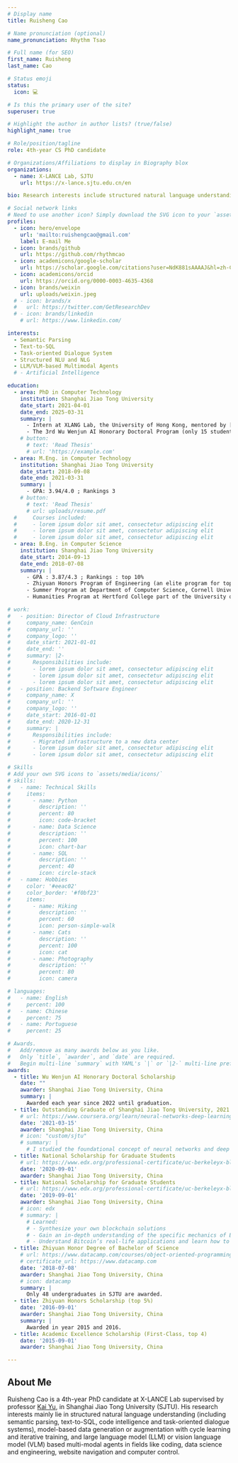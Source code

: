 ```yaml
---
# Display name
title: Ruisheng Cao

# Name pronunciation (optional)
name_pronunciation: Rhythm Tsao

# Full name (for SEO)
first_name: Ruisheng
last_name: Cao

# Status emoji
status:
  icon: 💻

# Is this the primary user of the site?
superuser: true

# Highlight the author in author lists? (true/false)
highlight_name: true

# Role/position/tagline
role: 4th-year CS PhD candidate

# Organizations/Affiliations to display in Biography blox
organizations:
  - name: X-LANCE Lab, SJTU
    url: https://x-lance.sjtu.edu.cn/en

bio: Research interests include structured natural language understanding, model-based data generation and iterative training, and LLM-based multi-modal agents.

# Social network links
# Need to use another icon? Simply download the SVG icon to your `assets/media/icons/` folder.
profiles:
  - icon: hero/envelope
    url: 'mailto:ruishengcao@gmail.com'
    label: E-mail Me
  - icon: brands/github
    url: https://github.com/rhythmcao
  - icon: academicons/google-scholar
    url: https://scholar.google.com/citations?user=NdK881sAAAAJ&hl=zh-CN
  - icon: academicons/orcid
    url: https://orcid.org/0000-0003-4635-4368
  - icon: brands/weixin
    url: uploads/weixin.jpeg
  # - icon: brands/x
  #   url: https://twitter.com/GetResearchDev
  # - icon: brands/linkedin
    # url: https://www.linkedin.com/

interests:
  - Semantic Parsing
  - Text-to-SQL
  - Task-oriented Dialogue System
  - Structured NLU and NLG
  - LLM/VLM-based Multimodal Agents
  # - Artificial Intelligence

education:
  - area: PhD in Computer Technology
    institution: Shanghai Jiao Tong University
    date_start: 2021-04-01
    date_end: 2025-03-31
    summary: |
      - Intern at XLANG Lab, the University of Hong Kong, mentored by [Tao Yu](https://taoyds.github.io/)
      - The 3rd Wu Wenjun AI Honorary Doctoral Program (only 15 students in SJTU)
    # button:
      # text: 'Read Thesis'
      # url: 'https://example.com'
  - area: M.Eng. in Computer Technology
    institution: Shanghai Jiao Tong University
    date_start: 2018-09-08
    date_end: 2021-03-31
    summary: |
      - GPA: 3.94/4.0 ; Rankings 3
    # button:
      # text: 'Read Thesis'
      # url: uploads/resume.pdf
  #     Courses included:
  #     - lorem ipsum dolor sit amet, consectetur adipiscing elit
  #     - lorem ipsum dolor sit amet, consectetur adipiscing elit
  #     - lorem ipsum dolor sit amet, consectetur adipiscing elit
  - area: B.Eng. in Computer Science
    institution: Shanghai Jiao Tong University
    date_start: 2014-09-13
    date_end: 2018-07-08
    summary: |
      - GPA : 3.87/4.3 ; Rankings : top 10%
      - Zhiyuan Honors Program of Engineering (an elite program for top 5% students)
      - Summer Program at Department of Computer Science, Cornell University
      - Humanities Program at Hertford College part of the University of Oxford

# work:
#   - position: Director of Cloud Infrastructure
#     company_name: GenCoin
#     company_url: ''
#     company_logo: ''
#     date_start: 2021-01-01
#     date_end: ''
#     summary: |2-
#       Responsibilities include:
#       - lorem ipsum dolor sit amet, consectetur adipiscing elit
#       - lorem ipsum dolor sit amet, consectetur adipiscing elit
#       - lorem ipsum dolor sit amet, consectetur adipiscing elit
#   - position: Backend Software Engineer
#     company_name: X
#     company_url: ''
#     company_logo: ''
#     date_start: 2016-01-01
#     date_end: 2020-12-31
#     summary: |
#       Responsibilities include:
#       - Migrated infrastructure to a new data center
#       - lorem ipsum dolor sit amet, consectetur adipiscing elit
#       - lorem ipsum dolor sit amet, consectetur adipiscing elit

# Skills
# Add your own SVG icons to `assets/media/icons/`
# skills:
#   - name: Technical Skills
#     items:
#       - name: Python
#         description: ''
#         percent: 80
#         icon: code-bracket
#       - name: Data Science
#         description: ''
#         percent: 100
#         icon: chart-bar
#       - name: SQL
#         description: ''
#         percent: 40
#         icon: circle-stack
#   - name: Hobbies
#     color: '#eeac02'
#     color_border: '#f0bf23'
#     items:
#       - name: Hiking
#         description: ''
#         percent: 60
#         icon: person-simple-walk
#       - name: Cats
#         description: ''
#         percent: 100
#         icon: cat
#       - name: Photography
#         description: ''
#         percent: 80
#         icon: camera

# languages:
#   - name: English
#     percent: 100
#   - name: Chinese
#     percent: 75
#   - name: Portuguese
#     percent: 25

# Awards.
#   Add/remove as many awards below as you like.
#   Only `title`, `awarder`, and `date` are required.
#   Begin multi-line `summary` with YAML's `|` or `|2-` multi-line prefix and indent 2 spaces below.
awards:
  - title: Wu Wenjun AI Honorary Doctoral Scholarship
    date: ""
    awarder: Shanghai Jiao Tong University, China
    summary: |
      Awarded each year since 2022 until graduation.
  - title: Outstanding Graduate of Shanghai Jiao Tong University, 2021
    # url: https://www.coursera.org/learn/neural-networks-deep-learning
    date: '2021-03-15'
    awarder: Shanghai Jiao Tong University, China
    # icon: "custom/sjtu"
    # summary: |
      # I studied the foundational concept of neural networks and deep learning. By the end, I was familiar with the significant technological trends driving the rise of deep learning; build, train, and apply fully connected deep neural networks; implement efficient (vectorized) neural networks; identify key parameters in a neural network’s architecture; and apply deep learning to your own applications.
  - title: National Scholarship for Graduate Students
    # url: https://www.edx.org/professional-certificate/uc-berkeleyx-blockchain-fundamentals
    date: '2020-09-01'
    awarder: Shanghai Jiao Tong University, China
  - title: National Scholarship for Graduate Students
    # url: https://www.edx.org/professional-certificate/uc-berkeleyx-blockchain-fundamentals
    date: '2019-09-01'
    awarder: Shanghai Jiao Tong University, China
    # icon: edx
    # summary: |
      # Learned:
      # - Synthesize your own blockchain solutions
      # - Gain an in-depth understanding of the specific mechanics of Bitcoin
      # - Understand Bitcoin’s real-life applications and learn how to attack and destroy Bitcoin, Ethereum, smart contracts and Dapps, and alternatives to Bitcoin’s Proof-of-Work consensus algorithm
  - title: Zhiyuan Honor Degree of Bachelor of Science
    # url: https://www.datacamp.com/courses/object-oriented-programming-with-s3-and-r6-in-r
    # certificate_url: https://www.datacamp.com
    date: '2018-07-08'
    awarder: Shanghai Jiao Tong University, China
    # icon: datacamp
    summary: |
      Only 48 undergraduates in SJTU are awarded.
  - title: Zhiyuan Honors Scholarship (top 5%)
    date: '2016-09-01'
    awarder: Shanghai Jiao Tong University, China
    summary: |
      Awarded in year 2015 and 2016.
  - title: Academic Excellence Scholarship (First-Class, top 4)
    date: '2015-09-01'
    awarder: Shanghai Jiao Tong University, China

---
```


## About Me

Ruisheng Cao is a 4th-year PhD candidate at X-LANCE Lab supervised by professor [Kai Yu](https://x-lance.github.io/kaiyu/), in Shanghai Jiao Tong University (SJTU). His research interests mainly lie in structured natural language understanding (including semantic parsing, text-to-SQL, code intelligence and task-oriented dialogue systems), model-based data generation or augmentation with cycle learning and iterative training, and large language model (LLM) or vision language model (VLM) based multi-modal agents in fields like coding, data science and engineering, website navigation and computer control.
